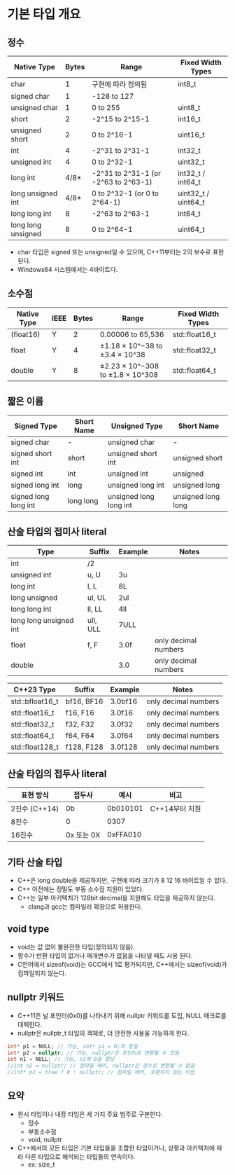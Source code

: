 # 기본 타입 개요

## 정수

| Native Type          | Bytes | Range                                    | Fixed Width Types |
|----------------------|-------|------------------------------------------|-------------------|
| char                 | 1     | 구현에 따라 정의됨                          | int8_t            |
| signed char          | 1     | -128 to 127                              |                   |
| unsigned char        | 1     | 0 to 255                                 | uint8_t           |
| short                | 2     | -2^15 to 2^15-1                          | int16_t           |
| unsigned short       | 2     | 0 to 2^16-1                              | uint16_t          |
| int                  | 4     | -2^31 to 2^31-1                          | int32_t           |
| unsigned int         | 4     | 0 to 2^32-1                              | uint32_t          |
| long int             | 4/8*  | -2^31 to 2^31-1 (or -2^63 to 2^63-1)     | int32_t / int64_t |
| long unsigned int    | 4/8*  | 0 to 2^32-1 (or 0 to 2^64-1)             | uint32_t / uint64_t |
| long long int        | 8     | -2^63 to 2^63-1                          | int64_t           |
| long long unsigned   | 8     | 0 to 2^64-1                              | uint64_t          |

- char 타입은 signed 또는 unsigned일 수 있으며, C++11부터는 2의 보수로 표현된다.  
- Windows64 시스템에서는 4바이트다.

## 소수점

| Native Type | IEEE | Bytes | Range                                       | Fixed Width Types   |
|-------------|------|-------|---------------------------------------------|---------------------|
| (float16)   | Y    | 2     | 0.00006 to 65,536                           | std::float16_t      |
| float       | Y    | 4     | ±1.18 × 10^−38 to ±3.4 × 10^38              | std::float32_t      |
| double      | Y    | 8     | ±2.23 × 10^−308 to ±1.8 × 10^308            | std::float64_t      |

## 짧은 이름

| Signed Type                | Short Name    | Unsigned Type              | Short Name         |
|----------------------------|---------------|----------------------------|--------------------|
| signed char                | -             | unsigned char              | -                  |
| signed short int           | short         | unsigned short int         | unsigned short     |
| signed int                 | int           | unsigned int               | unsigned           |
| signed long int            | long          | unsigned long int          | unsigned long      |
| signed long long int       | long long     | unsigned long long int     | unsigned long long |

## 산술 타입의 접미사 literal

| Type                          | Suffix      | Example  | Notes                        |
|-------------------------------|-------------|----------|------------------------------|
| int                           | /2          |          |                              |
| unsigned int                  | u, U        | 3u       |                              |
| long int                      | l, L        | 8L       |                              |
| long unsigned                 | ul, UL      | 2ul      |                              |
| long long int                 | ll, LL      | 4ll      |                              |
| long long unsigned int        | ull, ULL    | 7ULL     |                              |
| float                         | f, F        | 3.0f     | only decimal numbers         |
| double                        |             | 3.0      | only decimal numbers         |


| C++23 Type                     | Suffix      | Example  | Notes                        |
|-------------------------------|-------------|----------|------------------------------|
| std::bfloat16_t                | bf16, BF16  | 3.0bf16  | only decimal numbers         |
| std::float16_t                 | f16, F16    | 3.0f16   | only decimal numbers         |
| std::float32_t                 | f32, F32    | 3.0f32   | only decimal numbers         |
| std::float64_t                 | f64, F64    | 3.0f64   | only decimal numbers         |
| std::float128_t                | f128, F128  | 3.0f128  | only decimal numbers         |

## 산술 타입의 접두사 literal

| 표현 방식       | 접두사    | 예시          | 비고                          |
|----------------|-----------|---------------|-------------------------------|
| 2진수 (C++14)  | 0b        | 0b010101      | C++14부터 지원                |
| 8진수          | 0         | 0307          |                               |
| 16진수         | 0x 또는 0X| 0xFFA010      |                               |

## 기타 산술 타입
- C++은 long double을 제공하지만, 구현에 따라 크기가 8 12 16 바이트일 수 있다.
- C++ 이전에는 정밀도 부동 소수점 지원이 있었다.
- C++는 일부 아키텍처가 128bit decimal을 지원해도 타입을 제공하지 않는다.
    - clang과 gcc는 컴파일러 확장으로 허용한다.

## void type
- void는 값 없이 불완전한 타입(정의되지 않음).
- 함수가 반환 타입이 없거나 매개변수가 없음을 나타낼 때도 사용 된다.
- C언어에서 sizeof(void)는 GCC에서 1로 평가되지만, C++에서는 sizeof(void)가 컴파일되지 않는다.

## nullptr 키워드
- C++11은 널 포인터(0x0)를 나타내기 위해 nullptr 키워드를 도입, NULL 매크로를 대체한다.
- nullptr은 nullptr_t 타입의 객체로, 더 안전한 사용을 가능하게 한다.

```cpp
int* p1 = NULL; // 가능, int* p1 = 0;와 동일
int* p2 = nullptr; // 가능, nullptr은 포인터로 변환될 수 있음
int n1 = NULL; // 가능, n1에 0을 할당
//int n2 = nullptr; // 컴파일 에러, nullptr은 정수로 변환될 수 없음
//int* p2 = true ? 0 : nullptr; // 컴파일 에러, 호환되지 않는 타입
```
## 요약
- 원시 타입이나 내장 타입은 세 가지 주요 범주로 구분한다.
    - 정수
    - 부동소수점
    - void, nullptr
- C++에서의 모든 타입은 기본 타입들을 조합한 타입이거나, 상황과 아키텍처에 따라 다른 타입으로 해석되는 타입들의 연속이다.
    - ex: size_t